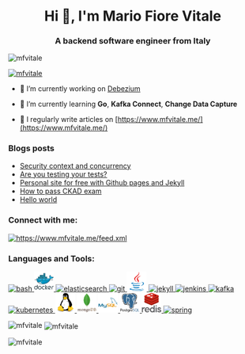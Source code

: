 <h1 align="center">Hi 👋, I'm Mario Fiore Vitale</h1>
<h3 align="center">A backend software engineer from Italy</h3>

<p align="left"> <img src="https://komarev.com/ghpvc/?username=mfvitale&label=Profile%20views&color=0e75b6&style=flat" alt="mfvitale" /> </p>

<p align="left"> <a href="https://github.com/ryo-ma/github-profile-trophy"><img src="https://github-profile-trophy.vercel.app/?username=mfvitale" alt="mfvitale" /></a> </p>

- 🔭 I’m currently working on [Debezium](https://github.com/debezium/debezium)

- 🌱 I’m currently learning **Go**, **Kafka Connect**, **Change Data Capture**

- 📝 I regularly write articles on [https://www.mfvitale.me/](https://www.mfvitale.me/)

### Blogs posts
<!-- BLOG-POST-LIST:START -->
- [Security context and concurrency](https://www.mfvitale.me/blog/2021/02/24/security.context.and.concurrency.html)
- [Are you testing your tests?](https://www.mfvitale.me/blog/2020/10/06/mutations.tests.html)
- [Personal site for free with Github pages and Jekyll](https://www.mfvitale.me/blog/2020/09/27/github-pages-and-jekyll.html)
- [How to pass CKAD exam](https://www.mfvitale.me/blog/2020/09/14/how-to-pass-ckad-exam.html)
- [Hello world](https://www.mfvitale.me/blog/2020/09/13/hello-world.html)
<!-- BLOG-POST-LIST:END -->

<h3 align="left">Connect with me:</h3>
<p align="left">
<a href="/https://www.mfvitale.me/feed.xml" target="blank"><img align="center" src="https://raw.githubusercontent.com/rahuldkjain/github-profile-readme-generator/master/src/images/icons/Social/rss.svg" alt="https://www.mfvitale.me/feed.xml" height="30" width="40" /></a>
</p>

<h3 align="left">Languages and Tools:</h3>
<p align="left"> <a href="https://www.gnu.org/software/bash/" target="_blank" rel="noreferrer"> <img src="https://www.vectorlogo.zone/logos/gnu_bash/gnu_bash-icon.svg" alt="bash" width="40" height="40"/> </a> <a href="https://www.docker.com/" target="_blank" rel="noreferrer"> <img src="https://raw.githubusercontent.com/devicons/devicon/master/icons/docker/docker-original-wordmark.svg" alt="docker" width="40" height="40"/> </a> <a href="https://www.elastic.co" target="_blank" rel="noreferrer"> <img src="https://www.vectorlogo.zone/logos/elastic/elastic-icon.svg" alt="elasticsearch" width="40" height="40"/> </a> <a href="https://git-scm.com/" target="_blank" rel="noreferrer"> <img src="https://www.vectorlogo.zone/logos/git-scm/git-scm-icon.svg" alt="git" width="40" height="40"/> </a> <a href="https://www.java.com" target="_blank" rel="noreferrer"> <img src="https://raw.githubusercontent.com/devicons/devicon/master/icons/java/java-original.svg" alt="java" width="40" height="40"/> </a> <a href="https://jekyllrb.com/" target="_blank" rel="noreferrer"> <img src="https://www.vectorlogo.zone/logos/jekyllrb/jekyllrb-icon.svg" alt="jekyll" width="40" height="40"/> </a> <a href="https://www.jenkins.io" target="_blank" rel="noreferrer"> <img src="https://www.vectorlogo.zone/logos/jenkins/jenkins-icon.svg" alt="jenkins" width="40" height="40"/> </a> <a href="https://kafka.apache.org/" target="_blank" rel="noreferrer"> <img src="https://www.vectorlogo.zone/logos/apache_kafka/apache_kafka-icon.svg" alt="kafka" width="40" height="40"/> </a> <a href="https://kubernetes.io" target="_blank" rel="noreferrer"> <img src="https://www.vectorlogo.zone/logos/kubernetes/kubernetes-icon.svg" alt="kubernetes" width="40" height="40"/> </a> <a href="https://www.linux.org/" target="_blank" rel="noreferrer"> <img src="https://raw.githubusercontent.com/devicons/devicon/master/icons/linux/linux-original.svg" alt="linux" width="40" height="40"/> </a> <a href="https://www.mongodb.com/" target="_blank" rel="noreferrer"> <img src="https://raw.githubusercontent.com/devicons/devicon/master/icons/mongodb/mongodb-original-wordmark.svg" alt="mongodb" width="40" height="40"/> </a> <a href="https://www.mysql.com/" target="_blank" rel="noreferrer"> <img src="https://raw.githubusercontent.com/devicons/devicon/master/icons/mysql/mysql-original-wordmark.svg" alt="mysql" width="40" height="40"/> </a> <a href="https://www.postgresql.org" target="_blank" rel="noreferrer"> <img src="https://raw.githubusercontent.com/devicons/devicon/master/icons/postgresql/postgresql-original-wordmark.svg" alt="postgresql" width="40" height="40"/> </a> <a href="https://redis.io" target="_blank" rel="noreferrer"> <img src="https://raw.githubusercontent.com/devicons/devicon/master/icons/redis/redis-original-wordmark.svg" alt="redis" width="40" height="40"/> </a> <a href="https://spring.io/" target="_blank" rel="noreferrer"> <img src="https://www.vectorlogo.zone/logos/springio/springio-icon.svg" alt="spring" width="40" height="40"/> </a> </p>

<p><img align="left" src="https://github-readme-stats.vercel.app/api/top-langs?username=mfvitale&show_icons=true&locale=en&layout=compact" alt="mfvitale" /></p>

<p>&nbsp;<img align="center" src="https://github-readme-stats.vercel.app/api?username=mfvitale&show_icons=true&locale=en" alt="mfvitale" /></p>

<p><img align="center" src="https://github-readme-streak-stats.herokuapp.com/?user=mfvitale&" alt="mfvitale" /></p>


